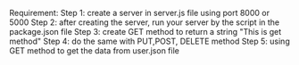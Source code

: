 Requirement:
Step 1: create a server in server.js file using port 8000 or 5000
Step 2: after creating the server, run your server by the script in the package.json file
Step 3: create GET method to return a string "This is get method"
Step 4: do the same with PUT,POST, DELETE method
Step 5: using GET method to get the data from user.json file
